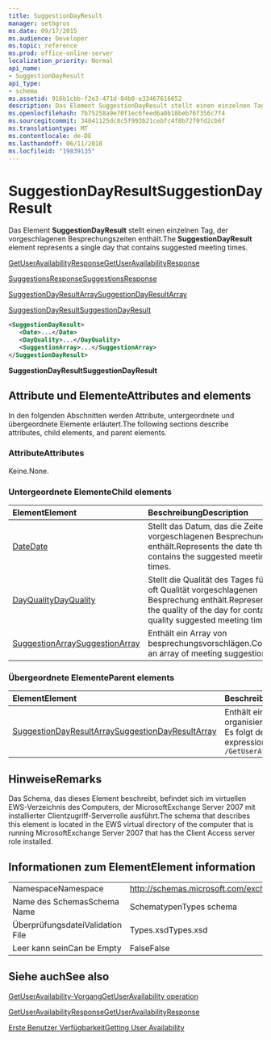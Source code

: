 ```yaml
---
title: SuggestionDayResult
manager: sethgros
ms.date: 09/17/2015
ms.audience: Developer
ms.topic: reference
ms.prod: office-online-server
localization_priority: Normal
api_name:
- SuggestionDayResult
api_type:
- schema
ms.assetid: 916b1cbb-f2e3-471d-84b0-e33467616652
description: Das Element SuggestionDayResult stellt einen einzelnen Tag, der vorgeschlagenen Besprechungszeiten enthält.
ms.openlocfilehash: 7b75258a9e70f1ec6feed6a0b18beb76f356c7f4
ms.sourcegitcommit: 34041125dc8c5f993b21cebfc4f8b72f0fd2cb6f
ms.translationtype: MT
ms.contentlocale: de-DE
ms.lasthandoff: 06/11/2018
ms.locfileid: "19839135"
---
```

# <a name="suggestiondayresult"></a><span data-ttu-id="825f5-103">SuggestionDayResult</span><span class="sxs-lookup"><span data-stu-id="825f5-103">SuggestionDayResult</span></span>

<span data-ttu-id="825f5-104">Das Element **SuggestionDayResult** stellt einen einzelnen Tag, der vorgeschlagenen Besprechungszeiten enthält.</span><span class="sxs-lookup"><span data-stu-id="825f5-104">The **SuggestionDayResult** element represents a single day that contains suggested meeting times.</span></span> 
  
[<span data-ttu-id="825f5-105">GetUserAvailabilityResponse</span><span class="sxs-lookup"><span data-stu-id="825f5-105">GetUserAvailabilityResponse</span></span>](getuseravailabilityresponse.md)
  
[<span data-ttu-id="825f5-106">SuggestionsResponse</span><span class="sxs-lookup"><span data-stu-id="825f5-106">SuggestionsResponse</span></span>](suggestionsresponse.md)
  
[<span data-ttu-id="825f5-107">SuggestionDayResultArray</span><span class="sxs-lookup"><span data-stu-id="825f5-107">SuggestionDayResultArray</span></span>](suggestiondayresultarray.md)
  
[<span data-ttu-id="825f5-108">SuggestionDayResult</span><span class="sxs-lookup"><span data-stu-id="825f5-108">SuggestionDayResult</span></span>](suggestiondayresult.md)
  
```xml
<SuggestionDayResult>
   <Date>...</Date>
   <DayQuality>...</DayQuality>
   <SuggestionArray>...</SuggestionArray>
</SuggestionDayResult>
```

 <span data-ttu-id="825f5-109">**SuggestionDayResult**</span><span class="sxs-lookup"><span data-stu-id="825f5-109">**SuggestionDayResult**</span></span>
## <a name="attributes-and-elements"></a><span data-ttu-id="825f5-110">Attribute und Elemente</span><span class="sxs-lookup"><span data-stu-id="825f5-110">Attributes and elements</span></span>

<span data-ttu-id="825f5-111">In den folgenden Abschnitten werden Attribute, untergeordnete und übergeordnete Elemente erläutert.</span><span class="sxs-lookup"><span data-stu-id="825f5-111">The following sections describe attributes, child elements, and parent elements.</span></span>
  
### <a name="attributes"></a><span data-ttu-id="825f5-112">Attribute</span><span class="sxs-lookup"><span data-stu-id="825f5-112">Attributes</span></span>

<span data-ttu-id="825f5-113">Keine.</span><span class="sxs-lookup"><span data-stu-id="825f5-113">None.</span></span>
  
### <a name="child-elements"></a><span data-ttu-id="825f5-114">Untergeordnete Elemente</span><span class="sxs-lookup"><span data-stu-id="825f5-114">Child elements</span></span>

|<span data-ttu-id="825f5-115">**Element**</span><span class="sxs-lookup"><span data-stu-id="825f5-115">**Element**</span></span>|<span data-ttu-id="825f5-116">**Beschreibung**</span><span class="sxs-lookup"><span data-stu-id="825f5-116">**Description**</span></span>|
|:-----|:-----|
|[<span data-ttu-id="825f5-117">Date</span><span class="sxs-lookup"><span data-stu-id="825f5-117">Date</span></span>](date.md) <br/> |<span data-ttu-id="825f5-118">Stellt das Datum, das die Zeiten vorgeschlagenen Besprechung enthält.</span><span class="sxs-lookup"><span data-stu-id="825f5-118">Represents the date that contains the suggested meeting times.</span></span>  <br/> |
|[<span data-ttu-id="825f5-119">DayQuality</span><span class="sxs-lookup"><span data-stu-id="825f5-119">DayQuality</span></span>](dayquality.md) <br/> |<span data-ttu-id="825f5-120">Stellt die Qualität des Tages für, wie oft Qualität vorgeschlagenen Besprechung enthält.</span><span class="sxs-lookup"><span data-stu-id="825f5-120">Represents the quality of the day for containing quality suggested meeting times.</span></span>  <br/> |
|[<span data-ttu-id="825f5-121">SuggestionArray</span><span class="sxs-lookup"><span data-stu-id="825f5-121">SuggestionArray</span></span>](suggestionarray.md) <br/> |<span data-ttu-id="825f5-122">Enthält ein Array von besprechungsvorschlägen.</span><span class="sxs-lookup"><span data-stu-id="825f5-122">Contains an array of meeting suggestions.</span></span>  <br/> |
   
### <a name="parent-elements"></a><span data-ttu-id="825f5-123">Übergeordnete Elemente</span><span class="sxs-lookup"><span data-stu-id="825f5-123">Parent elements</span></span>

|<span data-ttu-id="825f5-124">**Element**</span><span class="sxs-lookup"><span data-stu-id="825f5-124">**Element**</span></span>|<span data-ttu-id="825f5-125">**Beschreibung**</span><span class="sxs-lookup"><span data-stu-id="825f5-125">**Description**</span></span>|
|:-----|:-----|
|[<span data-ttu-id="825f5-126">SuggestionDayResultArray</span><span class="sxs-lookup"><span data-stu-id="825f5-126">SuggestionDayResultArray</span></span>](suggestiondayresultarray.md) <br/> |<span data-ttu-id="825f5-127">Enthält ein Array von besprechungsvorschlägen nach Datum organisiert.</span><span class="sxs-lookup"><span data-stu-id="825f5-127">Contains an array of meeting suggestions organized by date.</span></span>  <br/> <span data-ttu-id="825f5-128">Es folgt der XPath-Ausdruck, der dieses Element:</span><span class="sxs-lookup"><span data-stu-id="825f5-128">The following is the XPath expression to this element:</span></span>  <br/>  `/GetUserAvailabilityResponse/SuggestionsResponse/SuggestionDayResultArray` <br/> |
   
## <a name="remarks"></a><span data-ttu-id="825f5-129">Hinweise</span><span class="sxs-lookup"><span data-stu-id="825f5-129">Remarks</span></span>

<span data-ttu-id="825f5-130">Das Schema, das dieses Element beschreibt, befindet sich im virtuellen EWS-Verzeichnis des Computers, der MicrosoftExchange Server 2007 mit installierter Clientzugriff-Serverrolle ausführt.</span><span class="sxs-lookup"><span data-stu-id="825f5-130">The schema that describes this element is located in the EWS virtual directory of the computer that is running MicrosoftExchange Server 2007 that has the Client Access server role installed.</span></span>
  
## <a name="element-information"></a><span data-ttu-id="825f5-131">Informationen zum Element</span><span class="sxs-lookup"><span data-stu-id="825f5-131">Element information</span></span>

|||
|:-----|:-----|
|<span data-ttu-id="825f5-132">Namespace</span><span class="sxs-lookup"><span data-stu-id="825f5-132">Namespace</span></span>  <br/> |http://schemas.microsoft.com/exchange/services/2006/types  <br/> |
|<span data-ttu-id="825f5-133">Name des Schemas</span><span class="sxs-lookup"><span data-stu-id="825f5-133">Schema Name</span></span>  <br/> |<span data-ttu-id="825f5-134">Schematypen</span><span class="sxs-lookup"><span data-stu-id="825f5-134">Types schema</span></span>  <br/> |
|<span data-ttu-id="825f5-135">Überprüfungsdatei</span><span class="sxs-lookup"><span data-stu-id="825f5-135">Validation File</span></span>  <br/> |<span data-ttu-id="825f5-136">Types.xsd</span><span class="sxs-lookup"><span data-stu-id="825f5-136">Types.xsd</span></span>  <br/> |
|<span data-ttu-id="825f5-137">Leer kann sein</span><span class="sxs-lookup"><span data-stu-id="825f5-137">Can be Empty</span></span>  <br/> |<span data-ttu-id="825f5-138">False</span><span class="sxs-lookup"><span data-stu-id="825f5-138">False</span></span>  <br/> |
   
## <a name="see-also"></a><span data-ttu-id="825f5-139">Siehe auch</span><span class="sxs-lookup"><span data-stu-id="825f5-139">See also</span></span>



[<span data-ttu-id="825f5-140">GetUserAvailability-Vorgang</span><span class="sxs-lookup"><span data-stu-id="825f5-140">GetUserAvailability operation</span></span>](getuseravailability-operation.md)
  
[<span data-ttu-id="825f5-141">GetUserAvailabilityResponse</span><span class="sxs-lookup"><span data-stu-id="825f5-141">GetUserAvailabilityResponse</span></span>](getuseravailabilityresponse.md)


[<span data-ttu-id="825f5-142">Erste Benutzer Verfügbarkeit</span><span class="sxs-lookup"><span data-stu-id="825f5-142">Getting User Availability</span></span>](http://msdn.microsoft.com/library/d4133fcb-9b0f-4e6b-aadf-a389da83516a%28Office.15%29.aspx)

